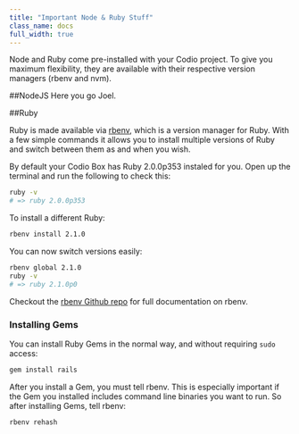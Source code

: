 ```yaml
---
title: "Important Node & Ruby Stuff"
class_name: docs
full_width: true
---
```


Node and Ruby come pre-installed with your Codio project. To give you maximum flexibility, they are available with their respective version managers (rbenv and nvm).

##NodeJS
Here you go Joel.


##Ruby

Ruby is made available via [rbenv](https://github.com/sstephenson/rbenv), which is a version manager for Ruby. With a few simple commands it allows you to install multiple versions of Ruby and switch between them as and when you wish.

By default your Codio Box has Ruby 2.0.0p353 instaled for you. Open up the terminal and run the following to check this:

```bash
ruby -v
# => ruby 2.0.0p353
```

To install a different Ruby:

```bash
rbenv install 2.1.0
```

You can now switch versions easily:

```bash
rbenv global 2.1.0
ruby -v
# => ruby 2.1.0p0
```

Checkout the [rbenv Github repo](https://github.com/sstephenson/rbenv) for full documentation on rbenv.

### Installing Gems

You can install Ruby Gems in the normal way, and without requiring `sudo` access:

```bash
gem install rails
```

After you install a Gem, you must tell rbenv. This is especially important if the Gem you installed includes command line binaries you want to run. So after installing Gems, tell rbenv:

```bash
rbenv rehash
```
